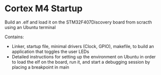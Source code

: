 # Cortex M4 Startup
Build an .elf and load it on the STM32F407Discovery board from scracth using an Ubuntu terminal

Contains:
- Linker, startup file, minimal drivers (Clock, GPIO), makefile, to build an application that toggles the user LEDs
- Detailed instructions for setting up the environment on Ubuntu in order to load the elf on the board, run it, and start a debugging session by placing a breakpoint in main

